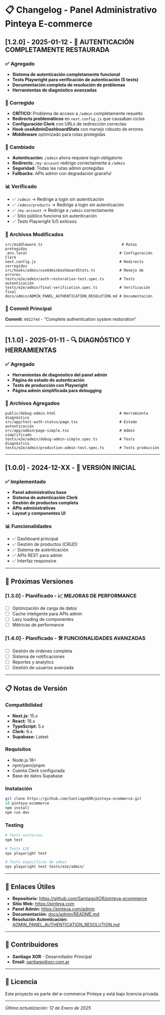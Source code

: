 # 📋 Changelog - Panel Administrativo Pinteya E-commerce

## [1.2.0] - 2025-01-12 - 🔐 AUTENTICACIÓN COMPLETAMENTE RESTAURADA

### ✅ Agregado
- **Sistema de autenticación completamente funcional**
- **Tests Playwright para verificación de autenticación (5 tests)**
- **Documentación completa de resolución de problemas**
- **Herramientas de diagnóstico avanzadas**

### 🔧 Corregido
- **CRÍTICO:** Problema de acceso a `/admin` completamente resuelto
- **Redirects problemáticos** en `next.config.js` que causaban ciclos
- **Configuración Clerk** con URLs de redirección correctas
- **Hook useAdminDashboardStats** con manejo robusto de errores
- **Middleware** optimizado para rutas protegidas

### 🔄 Cambiado
- **Autenticación:** `/admin` ahora requiere login obligatorio
- **Redirects:** `/my-account` redirige correctamente a `/admin`
- **Seguridad:** Todas las rutas admin protegidas
- **Fallbacks:** APIs admin con degradación graceful

### 📊 Verificado
- ✅ `/admin` → Redirige a login sin autenticación
- ✅ `/admin/products` → Redirige a login sin autenticación
- ✅ `/my-account` → Redirige a `/admin` correctamente
- ✅ Sitio público funciona sin autenticación
- ✅ Tests Playwright 5/5 exitosos

### 📁 Archivos Modificados
```
src/middleware.ts                                    # Rutas protegidas
.env.local                                          # Configuración Clerk
next.config.js                                      # Redirects corregidos
src/hooks/admin/useAdminDashboardStats.ts           # Manejo de errores
tests/e2e/admin/auth-restoration-test.spec.ts       # Tests autenticación
tests/e2e/admin/final-verification.spec.ts          # Verificación final
docs/admin/ADMIN_PANEL_AUTHENTICATION_RESOLUTION.md # Documentación
```

### 🎯 Commit Principal
**Commit:** `692274d` - "Complete authentication system restoration"

---

## [1.1.0] - 2025-01-11 - 🔍 DIAGNÓSTICO Y HERRAMIENTAS

### ✅ Agregado
- **Herramientas de diagnóstico del panel admin**
- **Página de estado de autenticación**
- **Tests de producción con Playwright**
- **Página admin simplificada para debugging**

### 📁 Archivos Agregados
```
public/debug-admin.html                             # Herramienta diagnóstico
src/app/test-auth-status/page.tsx                   # Estado autenticación
src/app/admin/page-simple.tsx                       # Admin simplificado
tests/e2e/admin/debug-admin-simple.spec.ts          # Tests diagnóstico
tests/e2e/admin/production-admin-test.spec.ts       # Tests producción
```

---

## [1.0.0] - 2024-12-XX - 🚀 VERSIÓN INICIAL

### ✅ Implementado
- **Panel administrativo base**
- **Sistema de autenticación Clerk**
- **Gestión de productos completa**
- **APIs administrativas**
- **Layout y componentes UI**

### 📊 Funcionalidades
- ✅ Dashboard principal
- ✅ Gestión de productos (CRUD)
- ✅ Sistema de autenticación
- ✅ APIs REST para admin
- ✅ Interfaz responsive

---

## 🔮 Próximas Versiones

### [1.3.0] - Planificado - 📈 MEJORAS DE PERFORMANCE
- [ ] Optimización de carga de datos
- [ ] Cache inteligente para APIs admin
- [ ] Lazy loading de componentes
- [ ] Métricas de performance

### [1.4.0] - Planificado - 🛠️ FUNCIONALIDADES AVANZADAS
- [ ] Gestión de órdenes completa
- [ ] Sistema de notificaciones
- [ ] Reportes y analytics
- [ ] Gestión de usuarios avanzada

---

## 📋 Notas de Versión

### Compatibilidad
- **Next.js:** 15.x
- **React:** 18.x
- **TypeScript:** 5.x
- **Clerk:** 6.x
- **Supabase:** Latest

### Requisitos
- Node.js 18+
- npm/yarn/pnpm
- Cuenta Clerk configurada
- Base de datos Supabase

### Instalación
```bash
git clone https://github.com/SantiagoXOR/pinteya-ecommerce.git
cd pinteya-ecommerce
npm install
npm run dev
```

### Testing
```bash
# Tests unitarios
npm test

# Tests E2E
npx playwright test

# Tests específicos de admin
npx playwright test tests/e2e/admin/
```

---

## 🔗 Enlaces Útiles

- **Repositorio:** https://github.com/SantiagoXOR/pinteya-ecommerce
- **Sitio Web:** https://pinteya.com
- **Panel Admin:** https://pinteya.com/admin
- **Documentación:** [docs/admin/README.md](./README.md)
- **Resolución Autenticación:** [ADMIN_PANEL_AUTHENTICATION_RESOLUTION.md](./ADMIN_PANEL_AUTHENTICATION_RESOLUTION.md)

---

## 👥 Contribuidores

- **Santiago XOR** - Desarrollador Principal
- **Email:** santiago@xor.com.ar

---

## 📄 Licencia

Este proyecto es parte del e-commerce Pinteya y está bajo licencia privada.

---

*Última actualización: 12 de Enero de 2025*
